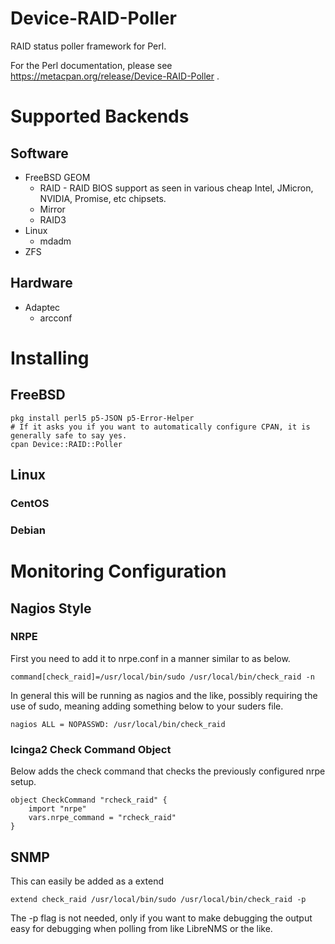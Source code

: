 # Device-RAID-Poller

RAID status poller framework for Perl.

For the Perl documentation, please see https://metacpan.org/release/Device-RAID-Poller .

# Supported Backends

## Software

* FreeBSD GEOM
    * RAID - RAID BIOS support as seen in various cheap Intel, JMicron, NVIDIA, Promise, etc chipsets.
    * Mirror
    * RAID3
* Linux
    * mdadm
* ZFS

## Hardware

* Adaptec
    * arcconf

# Installing

## FreeBSD

    pkg install perl5 p5-JSON p5-Error-Helper
    # If it asks you if you want to automatically configure CPAN, it is generally safe to say yes.
    cpan Device::RAID::Poller
    
## Linux

### CentOS

### Debian

# Monitoring Configuration

## Nagios Style

### NRPE

First you need to add it to nrpe.conf in a manner similar to as below.

    command[check_raid]=/usr/local/bin/sudo /usr/local/bin/check_raid -n

In general this will be running as nagios and the like, possibly requiring the use of sudo, meaning adding something below
to your suders file.

    nagios ALL = NOPASSWD: /usr/local/bin/check_raid

### Icinga2 Check Command Object

Below adds the check command that checks the previously configured nrpe setup.

    object CheckCommand "rcheck_raid" {
        import "nrpe"
        vars.nrpe_command = "rcheck_raid"
    }

## SNMP

This can easily be added as a extend 

    extend check_raid /usr/local/bin/sudo /usr/local/bin/check_raid -p

The -p flag is not needed, only if you want to make debugging the output easy for debugging when polling from like LibreNMS or the like.

